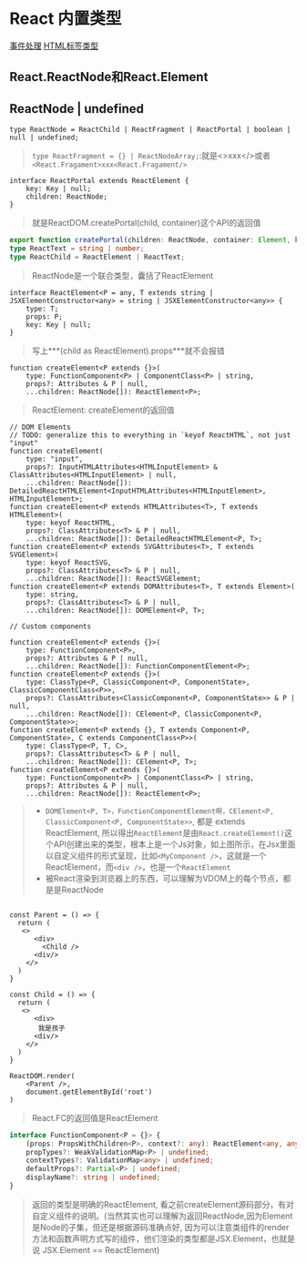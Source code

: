 # React 内置类型

[事件处理](./%E4%BA%8B%E4%BB%B6%E5%A4%84%E7%90%86.md)
[HTML标签类型](./HTML%E6%A0%87%E7%AD%BE%E7%B1%BB%E5%9E%8B.md)

## React.ReactNode和React.Element

## ReactNode | undefined

```tsx
type ReactNode = ReactChild | ReactFragment | ReactPortal | boolean | null | undefined;
```

> `type ReactFragment = {} | ReactNodeArray;`:就是<>xxx</>或者`<React.Fragament>xxx<React.Fragament/>`

```tsx
interface ReactPortal extends ReactElement {
    key: Key | null;
    children: ReactNode;
}
```

> 就是ReactDOM.createPortal(child, container)这个API的返回值

```ts
export function createPortal(children: ReactNode, container: Element, key?: null | string): ReactPortal;
type ReactText = string | number;
type ReactChild = ReactElement | ReactText;
```

> ReactNode是一个联合类型，囊括了ReactElement

```tsx
interface ReactElement<P = any, T extends string | JSXElementConstructor<any> = string | JSXElementConstructor<any>> {
    type: T;
    props: P;
    key: Key | null;
}
```

> 写上***(child as ReactElement).props***就不会报错

```tsx
function createElement<P extends {}>(
    type: FunctionComponent<P> | ComponentClass<P> | string,
    props?: Attributes & P | null,
    ...children: ReactNode[]): ReactElement<P>;
```

> ReactElement: createElement的返回值

```tsx
// DOM Elements
// TODO: generalize this to everything in `keyof ReactHTML`, not just "input"
function createElement(
    type: "input",
    props?: InputHTMLAttributes<HTMLInputElement> & ClassAttributes<HTMLInputElement> | null,
    ...children: ReactNode[]): DetailedReactHTMLElement<InputHTMLAttributes<HTMLInputElement>, HTMLInputElement>;
function createElement<P extends HTMLAttributes<T>, T extends HTMLElement>(
    type: keyof ReactHTML,
    props?: ClassAttributes<T> & P | null,
    ...children: ReactNode[]): DetailedReactHTMLElement<P, T>;
function createElement<P extends SVGAttributes<T>, T extends SVGElement>(
    type: keyof ReactSVG,
    props?: ClassAttributes<T> & P | null,
    ...children: ReactNode[]): ReactSVGElement;
function createElement<P extends DOMAttributes<T>, T extends Element>(
    type: string,
    props?: ClassAttributes<T> & P | null,
    ...children: ReactNode[]): DOMElement<P, T>;

// Custom components

function createElement<P extends {}>(
    type: FunctionComponent<P>,
    props?: Attributes & P | null,
    ...children: ReactNode[]): FunctionComponentElement<P>;
function createElement<P extends {}>(
    type: ClassType<P, ClassicComponent<P, ComponentState>, ClassicComponentClass<P>>,
    props?: ClassAttributes<ClassicComponent<P, ComponentState>> & P | null,
    ...children: ReactNode[]): CElement<P, ClassicComponent<P, ComponentState>>;
function createElement<P extends {}, T extends Component<P, ComponentState>, C extends ComponentClass<P>>(
    type: ClassType<P, T, C>,
    props?: ClassAttributes<T> & P | null,
    ...children: ReactNode[]): CElement<P, T>;
function createElement<P extends {}>(
    type: FunctionComponent<P> | ComponentClass<P> | string,
    props?: Attributes & P | null,
    ...children: ReactNode[]): ReactElement<P>;
```

> - `DOMElement<P, T>，FunctionComponentElement啊，CElement<P, ClassicComponent<P, ComponentState>>`, 都是 extends ReactElement,  所以得出`ReactElement`是由`React.createElement()`这个API创建出来的类型，根本上是一个Js对象，如上图所示，在Jsx里面以自定义组件的形式呈现，比如`<MyComponent />`，这就是一个ReactElement，而`<div />`，也是一个`ReactElement`
> - 被React渲染到浏览器上的东西，可以理解为VDOM上的每个节点，都是是ReactNode

```tsx

const Parent = () => {
  return (
   <>
      <div>
        <Child />
      <div/>
    </>
  )
}

const Child = () => {
  return (
   <>
      <div>
       我是孩子
      <div/>
    </>
  )
}

ReactDOM.render(
    <Parent />,
    document.getElementById('root')
)
```

> React.FC的返回值是ReactElement

```ts
interface FunctionComponent<P = {}> {
    (props: PropsWithChildren<P>, context?: any): ReactElement<any, any> | null;
    propTypes?: WeakValidationMap<P> | undefined;
    contextTypes?: ValidationMap<any> | undefined;
    defaultProps?: Partial<P> | undefined;
    displayName?: string | undefined;
}
```

> 返回的类型是明确的ReactElement, 看之前createElement源码部分，有对自定义组件的说明。(当然其实也可以理解为返回ReactNode,因为Element是Node的子集，但还是根据源码准确点好, 因为可以注意类组件的render方法和函数声明方式写的组件，他们渲染的类型都是JSX.Element，也就是说 JSX.Element == ReactElement)
